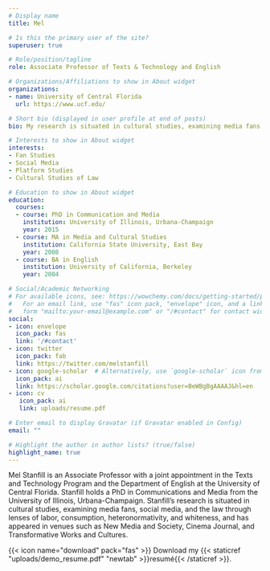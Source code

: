 ```yaml
---
# Display name
title: Mel

# Is this the primary user of the site?
superuser: true

# Role/position/tagline
role: Associate Professor of Texts & Technology and English

# Organizations/Affiliations to show in About widget
organizations:
- name: University of Central Florida
  url: https://www.ucf.edu/ 

# Short bio (displayed in user profile at end of posts)
bio: My research is situated in cultural studies, examining media fans, social media, and the law through lenses of labor, consumption, heteronormativity, and whiteness.

# Interests to show in About widget
interests:
- Fan Studies
- Social Media
- Platform Studies
- Cultural Studies of Law

# Education to show in About widget
education:
  courses:
  - course: PhD in Communication and Media
    institution: University of Illinois, Urbana-Champaign
    year: 2015
  - course: MA in Media and Cultural Studies
    institution: California State University, East Bay
    year: 2008
  - course: BA in English
    institution: University of California, Berkeley
    year: 2004

# Social/Academic Networking
# For available icons, see: https://wowchemy.com/docs/getting-started/page-builder/#icons
#   For an email link, use "fas" icon pack, "envelope" icon, and a link in the
#   form "mailto:your-email@example.com" or "/#contact" for contact widget.
social:
- icon: envelope
  icon_pack: fas
  link: '/#contact'
- icon: twitter
  icon_pack: fab
  link: https://twitter.com/melstanfill 
- icon: google-scholar  # Alternatively, use `google-scholar` icon from `ai` icon pack
  icon_pack: ai
  link: https://scholar.google.com/citations?user=BeWBgBgAAAAJ&hl=en
- icon: cv
   icon_pack: ai
   link: uploads/resume.pdf

# Enter email to display Gravatar (if Gravatar enabled in Config)
email: ""

# Highlight the author in author lists? (true/false)
highlight_name: true
---
```


Mel Stanfill is an Associate Professor with a joint appointment in the Texts and Technology Program and the Department of English at the University of Central Florida. Stanfill holds a PhD in Communications and Media from the University of Illinois, Urbana-Champaign. Stanfill’s research is situated in cultural studies, examining media fans, social media, and the law through lenses of labor, consumption, heteronormativity, and whiteness, and has appeared in venues such as New Media and Society, Cinema Journal, and Transformative Works and Cultures.

{{< icon name="download" pack="fas" >}} Download my {{< staticref "uploads/demo_resume.pdf" "newtab" >}}resumé{{< /staticref >}}.
